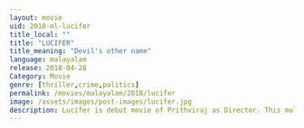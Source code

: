 ```yaml
---
layout: movie
uid: 2018-ml-lucifer
title_local: ""
title: "LUCIFER"
title_meaning: "Devil's other name"
language: malayalam
release: 2018-04-28
Category: Movie
genre: [thriller,crime,politics]
permalink: /movies/malayalam/2018/lucifer
image: /assets/images/post-images/lucifer.jpg
description: Lucifer is debut movie of Prithviraj as Director. This multistarrer movie has Mohanlal playing title role. Tovino, Manju warrier, Vivek Oberoi, Indrajith & Prithviraj himself has acted in this movie.
---
```


